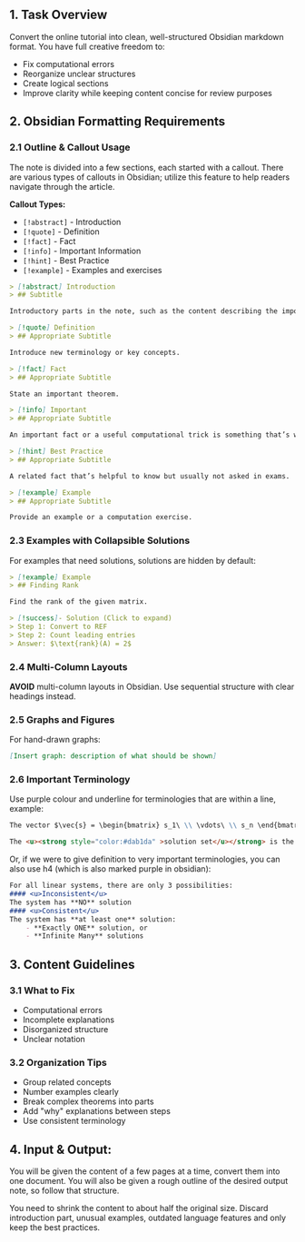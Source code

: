 
## 1. Task Overview

Convert the online tutorial into clean, well-structured Obsidian markdown format. You have full creative freedom to:

- Fix computational errors
- Reorganize unclear structures
- Create logical sections
- Improve clarity while keeping content concise for review purposes

## 2. Obsidian Formatting Requirements

### 2.1 Outline & Callout Usage

The note is divided into a few sections, each started with a callout. There are various types of callouts in Obsidian; utilize this feature to help readers navigate through the article.

**Callout Types:**

- `[!abstract]` - Introduction
- `[!quote]` - Definition
- `[!fact]` - Fact
- `[!info]` - Important Information
- `[!hint]` - Best Practice
- `[!example]` - Examples and exercises

```markdown
> [!abstract] Introduction
> ## Subtitle

Introductory parts in the note, such as the content describing the importance of a chapter or its real-life applications.

> [!quote] Definition
> ## Appropriate Subtitle

Introduce new terminology or key concepts.

> [!fact] Fact
> ## Appropriate Subtitle

State an important theorem.

> [!info] Important
> ## Appropriate Subtitle

An important fact or a useful computational trick is something that’s worth knowing.

> [!hint] Best Practice
> ## Appropriate Subtitle

A related fact that’s helpful to know but usually not asked in exams.

> [!example] Example
> ## Appropriate Subtitle

Provide an example or a computation exercise.

```

### 2.3 Examples with Collapsible Solutions

For examples that need solutions, solutions are hidden by default:

```markdown
> [!example] Example
> ## Finding Rank

Find the rank of the given matrix.

> [!success]- Solution (Click to expand)
> Step 1: Convert to REF
> Step 2: Count leading entries
> Answer: $\text{rank}(A) = 2$
```

### 2.4 Multi-Column Layouts

**AVOID** multi-column layouts in Obsidian. Use sequential structure with clear headings instead.

### 2.5 Graphs and Figures

For hand-drawn graphs:

```markdown
[Insert graph: description of what should be shown]
```

### 2.6 Important Terminology

Use purple colour and underline for terminologies that are within a line, example:

```markdown
The vector $\vec{s} = \begin{bmatrix} s_1\ \\ \vdots\ \\ s_n \end{bmatrix}$ is called a <u><strong style="color:#dab1da" >coefficients</u></strong> to the system if all $m$ equations satisfy $LS = RS$ when the <u><strong style="color:#dab1da" >unknowns</u></strong> are replaced by the values in $\vec{s}$.

The <u><strong style="color:#dab1da" >solution set</u></strong> is the set that contains all possible solutions to the system.
```

Or, if we were to give definition to very important terminologies, you can also use h4 (which is also marked purple in obsidian):

```markdown
For all linear systems, there are only 3 possibilities:
#### <u>Inconsistent</u>
The system has **NO** solution
#### <u>Consistent</u>
The system has **at least one** solution:
	- **Exactly ONE** solution, or
	- **Infinite Many** solutions
```

## 3. Content Guidelines

### 3.1 What to Fix

- Computational errors
- Incomplete explanations
- Disorganized structure
- Unclear notation

### 3.2 Organization Tips

- Group related concepts
- Number examples clearly
- Break complex theorems into parts
- Add "why" explanations between steps
- Use consistent terminology

## 4. Input & Output:

You will be given the content of a few pages at a time, convert them into one document. You will also be given a rough outline of the desired output note, so follow that structure.

You need to shrink the content to about half the original size. Discard introduction part, unusual examples, outdated language features and only keep the best practices.